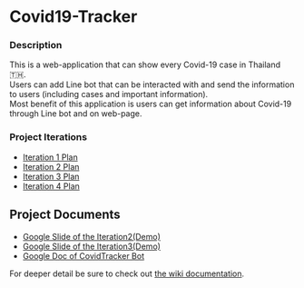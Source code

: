 # Covid19-Tracker

### Description
This is a web-application that can show every Covid-19 case in Thailand 🇹🇭.  
Users can add Line bot that can be interacted with and send the information to users  (including cases and important information).  
Most benefit of this application is users can get information about Covid-19 through Line bot and on web-page.

### Project Iterations  
* [Iteration 1 Plan](https://github.com/lisbono2001/Covid19-Tracker/projects/1)
* [Iteration 2 Plan](https://github.com/lisbono2001/Covid19-Tracker/projects/2)
* [Iteration 3 Plan](https://github.com/lisbono2001/Covid19-Tracker/projects/3)
* [Iteration 4 Plan](https://github.com/lisbono2001/Covid19-Tracker/projects/4)

## Project Documents
* [Google Slide of the Iteration2(Demo)](https://docs.google.com/presentation/d/14qMV3SfXerS6ZqlIU6QqADaq-o9OB24neuZzF2Wg8W4/edit?usp=sharing)
* [Google Slide of the Iteration3(Demo)](https://docs.google.com/presentation/d/1644cAhMw_56MGKahJRFheus9vtq5G2nMFGxjAxFY4lk/edit?usp=sharing)
* [Google Doc of CovidTracker Bot](https://docs.google.com/document/d/1yZ44ohLjBxY3xdxLnVfxUchmPmGIvRqF8OUgX0xgOpg/edit?usp=sharing)

For deeper detail be sure to check out [the wiki documentation](https://github.com/lisbono2001/Covid19-Tracker/wiki).

